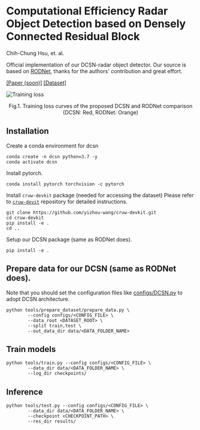 # Computational Efficiency Radar Object Detection based on Densely Connected Residual Block
Chih-Chung Hsu, et. al.

Official implementation of our DCSN-radar object detector.
Our source is based on [RODNet](https://github.com/yizhou-wang/RODNet), thanks for the authors' contribution and great effort.

[[Paper (soon)]]()
[[Dataset]](https://www.cruwdataset.org)

![Training loss](https://cchsu.info/files/training%20loss%20of%20DCSN-radar.png)
<center>Fig.1. Training loss curves of the proposed DCSN and RODNet comparison (DCSN: Red, RODNet: Orange)</center>

## Installation

Create a conda environment for dcsn
```
conda create -n dcsn python=3.7 -y
conda activate dcsn
```

Install pytorch.
```
conda install pytorch torchvision -c pytorch
```

Install `cruw-devkit` package (needed for accessing the dataset)
Please refer to [`cruw-devit`](https://github.com/yizhou-wang/cruw-devkit) repository for detailed instructions.
```
git clone https://github.com/yizhou-wang/cruw-devkit.git
cd cruw-devkit
pip install -e .
cd ..
```

Setup our DCSN package (same as RODNet does).
```
pip install -e .
```

## Prepare data for our DCSN (same as RODNet does).
Note that you should set the configuration files like [configs/DCSN.py](configs/DCSN.py) to adopt DCSN architecture. 

```
python tools/prepare_dataset/prepare_data.py \
        --config configs/<CONFIG_FILE> \
        --data_root <DATASET_ROOT> \
        --split train,test \
        --out_data_dir data/<DATA_FOLDER_NAME>
```

## Train models

```
python tools/train.py --config configs/<CONFIG_FILE> \
        --data_dir data/<DATA_FOLDER_NAME> \
        --log_dir checkpoints/
```

## Inference

```
python tools/test.py --config configs/<CONFIG_FILE> \
        --data_dir data/<DATA_FOLDER_NAME> \
        --checkpoint <CHECKPOINT_PATH> \
        --res_dir results/
```
